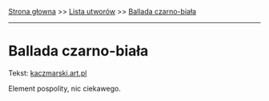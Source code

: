 [Strona głowna](../index.md) >> [Lista utworów](../list.md) >> [Ballada czarno-biała](32.md)

---

# Ballada czarno-biała

Tekst: [kaczmarski.art.pl](https://www.kaczmarski.art.pl/tworczosc/wiersze/ballada-czarno-biala/)

Element pospolity, nic ciekawego.